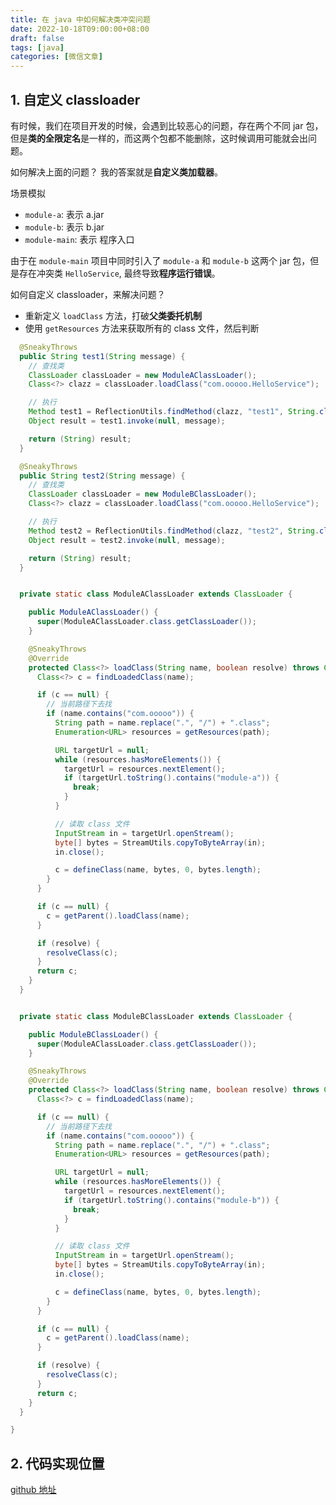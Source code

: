 ```yaml
---
title: 在 java 中如何解决类冲突问题
date: 2022-10-18T09:00:00+08:00
draft: false
tags: [java]
categories: [微信文章]
---
```


## 1. 自定义 classloader

有时候，我们在项目开发的时候，会遇到比较恶心的问题，存在两个不同 jar 包，但是**类的全限定名**是一样的，而这两个包都不能删除，这时候调用可能就会出问题。

如何解决上面的问题？ 我的答案就是**自定义类加载器**。

场景模拟

* `module-a`: 表示 a.jar
* `module-b`: 表示 b.jar
* `module-main`: 表示 程序入口

由于在 `module-main` 项目中同时引入了 `module-a` 和 `module-b` 这两个 jar 包，但是存在冲突类 `HelloService`, 最终导致**程序运行错误**。

如何自定义 classloader，来解决问题？

* 重新定义 `loadClass` 方法，打破**父类委托机制**
* 使用 `getResources` 方法来获取所有的 class 文件，然后判断

```java
  @SneakyThrows
  public String test1(String message) {
    // 查找类
    ClassLoader classLoader = new ModuleAClassLoader();
    Class<?> clazz = classLoader.loadClass("com.ooooo.HelloService");

    // 执行
    Method test1 = ReflectionUtils.findMethod(clazz, "test1", String.class);
    Object result = test1.invoke(null, message);

    return (String) result;
  }

  @SneakyThrows
  public String test2(String message) {
    // 查找类
    ClassLoader classLoader = new ModuleBClassLoader();
    Class<?> clazz = classLoader.loadClass("com.ooooo.HelloService");

    // 执行
    Method test2 = ReflectionUtils.findMethod(clazz, "test2", String.class);
    Object result = test2.invoke(null, message);

    return (String) result;
  }


  private static class ModuleAClassLoader extends ClassLoader {

    public ModuleAClassLoader() {
      super(ModuleAClassLoader.class.getClassLoader());
    }

    @SneakyThrows
    @Override
    protected Class<?> loadClass(String name, boolean resolve) throws ClassNotFoundException {
      Class<?> c = findLoadedClass(name);

      if (c == null) {
        // 当前路径下去找
        if (name.contains("com.ooooo")) {
          String path = name.replace(".", "/") + ".class";
          Enumeration<URL> resources = getResources(path);

          URL targetUrl = null;
          while (resources.hasMoreElements()) {
            targetUrl = resources.nextElement();
            if (targetUrl.toString().contains("module-a")) {
              break;
            }
          }

          // 读取 class 文件
          InputStream in = targetUrl.openStream();
          byte[] bytes = StreamUtils.copyToByteArray(in);
          in.close();

          c = defineClass(name, bytes, 0, bytes.length);
        }
      }

      if (c == null) {
        c = getParent().loadClass(name);
      }

      if (resolve) {
        resolveClass(c);
      }
      return c;
    }
  }


  private static class ModuleBClassLoader extends ClassLoader {

    public ModuleBClassLoader() {
      super(ModuleAClassLoader.class.getClassLoader());
    }

    @SneakyThrows
    @Override
    protected Class<?> loadClass(String name, boolean resolve) throws ClassNotFoundException {
      Class<?> c = findLoadedClass(name);

      if (c == null) {
        // 当前路径下去找
        if (name.contains("com.ooooo")) {
          String path = name.replace(".", "/") + ".class";
          Enumeration<URL> resources = getResources(path);

          URL targetUrl = null;
          while (resources.hasMoreElements()) {
            targetUrl = resources.nextElement();
            if (targetUrl.toString().contains("module-b")) {
              break;
            }
          }

          // 读取 class 文件
          InputStream in = targetUrl.openStream();
          byte[] bytes = StreamUtils.copyToByteArray(in);
          in.close();

          c = defineClass(name, bytes, 0, bytes.length);
        }
      }

      if (c == null) {
        c = getParent().loadClass(name);
      }

      if (resolve) {
        resolveClass(c);
      }
      return c;
    }
  }

}
```

## 2. 代码实现位置

[github 地址](https://github.com/ooooo-youwillsee/java-framework-guide/blob/main/spring-boot-classloader)
